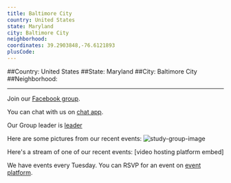 ```yaml
---
title: Baltimore City
country: United States
state: Maryland
city: Baltimore City
neighborhood: 
coordinates: 39.2903848,-76.6121893
plusCode:
---
```


##Country: United States
##State: Maryland
##City: Baltimore City
##Neighborhood: 
*****
Join our [Facebook group](https://www.facebook.com/groups/free.code.camp.baltimore.city/).

You can chat with us on [chat app]().

Our Group leader is [leader]()

Here are some pictures from our recent events:
![study-group-image]()

Here's a stream of one of our recent events:
[video hosting platform embed]

We have events every Tuesday. You can RSVP for an event on [event platform]().
